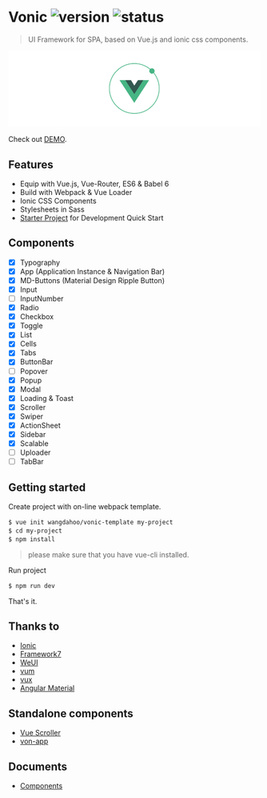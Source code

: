 # Vonic ![version](https://img.shields.io/badge/version-%200.1.6%20-green.svg) ![status](https://img.shields.io/badge/status-%20in%20development%20-green.svg)
> UI Framework for SPA, based on Vue.js and ionic css components.

![logo](logo.png)

Check out [DEMO](https://wangdahoo.github.io/vonic/docs/).

## Features
- Equip with Vue.js, Vue-Router, ES6 & Babel 6
- Build with Webpack & Vue Loader
- Ionic CSS Components
- Stylesheets in Sass
- [Starter Project](https://github.com/wangdahoo/vonic-template) for Development Quick Start

## Components
- [x] Typography
- [x] App (Application Instance & Navigation Bar)
- [x] MD-Buttons (Material Design Ripple Button)
- [x] Input
- [ ] InputNumber
- [x] Radio
- [x] Checkbox
- [x] Toggle
- [x] List
- [x] Cells
- [x] Tabs
- [x] ButtonBar
- [ ] Popover
- [x] Popup
- [x] Modal
- [x] Loading & Toast
- [x] Scroller
- [x] Swiper
- [x] ActionSheet
- [x] Sidebar
- [x] Scalable
- [ ] Uploader
- [ ] TabBar

## Getting started
Create project with on-line webpack template.
```bash
$ vue init wangdahoo/vonic-template my-project
$ cd my-project
$ npm install
```
> please make sure that you have vue-cli installed.

Run project
```bash
$ npm run dev
```

That's it.

## Thanks to
- [Ionic](http://ionicframework.com/)
- [Framework7](http://framework7.io/)
- [WeUI](https://weui.io/)
- [vum](http://getvum.com/)
- [vux](https://github.com/airyland/vux)
- [Angular Material](https://material.angularjs.org/)

## Standalone components
- [Vue Scroller](https://wangdahoo.github.io/vue-scroller/)
- [von-app](https://github.com/wangdahoo/von-app)

## Documents
- [Components](documents/COMPONENTS.md)

